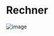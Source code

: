 # Rechner

![image](https://github.com/oleeey/calculator/assets/117094162/0a5ba202-d87f-4dbf-a458-a4de05cb78dd)



